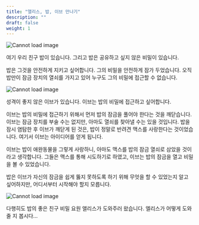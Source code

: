 ```yaml
---
title: "앨리스, 밥, 이브 만나기"
description: ""
draft: false
weight: 1
---
```


![Cannot load image](../img/Bob.png?height=250px)

여기 우리 친구 밥이 있습니다. 그리고 밥은 공유하고 싶지 않은 비밀이 있습니다.

 밥은 그것을 안전하게 지키고 싶어합니다. 그의 비밀을 안전하게 잠가 두었습니다. 오직 밥만이 잠금 장치의 열쇠를 가지고 있어 누구도 그의 비밀에 접근할 수 없습니다.

![Cannot load image](../img/Eve.png?height=250px)

 성격이 좋지 않은 이브가 있습니다. 이브는 밥의 비밀에 접근하고 싶어합니다.

 이브는 밥의 비밀에 접근하기 위해서 먼저 밥의 잠금을 풀어야 한다는 것을 깨닫습니다. 이브는 잠금 장치를 부술 수는 없지만, 아마도 열쇠를 찾아낼 수는  있을 것입니다. 밥을 잠시 염탐한 후 이브가 깨닫게 된 것은, 밥이 정말로 반려견 맥스를 사랑한다는 것이었습니다. 여기서 이브는 아이디어를 얻게 됩니다.

 이브는 밥이 애완동물을 그렇게 사랑하니, 아마도 맥스를 밥의 잠금 열쇠로 삼았을 것이라고 생각합니다. 그들은 맥스를 통해 시도하기로 하였고, 이브는 밥의 잠금을 열고 비밀을 볼 수 있었습니다.

 밥은 이브가 자신의 잠금을 쉽게 뚫지 못하도록 하기 위해 무엇을 할 수 있었는지 알고 싶어하지만, 어디서부터 시작해야 할지 모릅니다.

![Cannot load image](../img/Alice.png?height=250px)

다행히도 밥의 좋은 친구 비밀 요원 앨리스가 도와주러 왔습니다.
엘리스가 어떻게 도와줄 지 봅시다...
